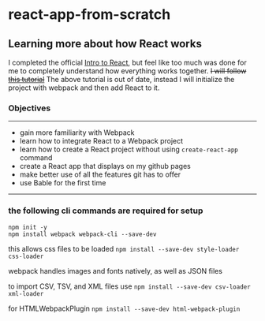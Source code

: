# react-app-from-scratch
## Learning more about how React works

I completed the official [Intro to React](https://reactjs.org/tutorial/tutorial.html), but feel like too much was done for me to completely understand how everything works together. 
~~I will follow [this tutorial](https://medium.com/@JedaiSaboteur/creating-a-react-app-from-scratch-f3c693b84658)~~
The above tutorial is out of date, instead I will initialize the project with webpack and then add React to it.


### Objectives
---
- gain more familiarity with Webpack
- learn how to integrate React to a Webpack project
- learn how to create a React project without using `create-react-app` command
- create a React app that displays on my github pages 
- make better use of all the features git has to offer
- use Bable for the first time


----
### the following cli commands are required for setup
```
npm init -y
npm install webpack webpack-cli --save-dev
```

this allows css files to be loaded
`npm install --save-dev style-loader css-loader`

webpack handles images and fonts natively, as well as JSON files

to import CSV, TSV, and XML files use
`npm install --save-dev csv-loader xml-loader`

for HTMLWebpackPlugin
`npm install --save-dev html-webpack-plugin`



